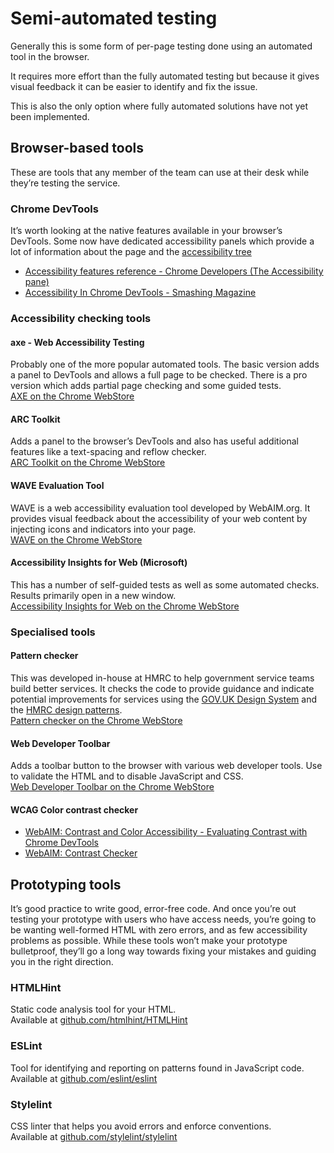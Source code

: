 # Semi-automated testing

Generally this is some form of per-page testing done using an automated tool in the browser.

It requires more effort than the fully automated testing but because it gives visual feedback it can be easier to identify and fix the issue.

This is also the only option where fully automated solutions have not yet been implemented.

## Browser-based tools

These are tools that any member of the team can use at their desk while they’re testing the service.

### Chrome DevTools

It’s worth looking at the native features available in your browser’s DevTools. Some now have dedicated accessibility panels which provide a lot of information about the page and the [accessibility tree](https://developers.google.com/web/fundamentals/accessibility/semantics-builtin/the-accessibility-tree)

- [Accessibility features reference - Chrome Developers (The Accessibility pane)](https://developer.chrome.com/docs/devtools/accessibility/reference/#pane)
- [Accessibility In Chrome DevTools - Smashing Magazine](https://www.smashingmagazine.com/2020/08/accessibility-chrome-devtools/)

### Accessibility checking tools

#### axe - Web Accessibility Testing

Probably one of the more popular automated tools. The basic version adds a panel to DevTools and allows a full page to be checked. There is a pro version which adds partial page checking and some guided tests.  
[AXE on the Chrome WebStore](https://chrome.google.com/webstore/detail/axe-web-accessibility-tes/lhdoppojpmngadmnindnejefpokejbdd)

#### ARC Toolkit

Adds a panel to the browser’s DevTools and also has useful additional features like a text-spacing and reflow checker.  
[ARC Toolkit on the Chrome WebStore](https://chrome.google.com/webstore/detail/arc-toolkit/chdkkkccnlfncngelccgbgfmjebmkmce)

#### WAVE Evaluation Tool

WAVE is a web accessibility evaluation tool developed by WebAIM.org. It provides visual feedback about the accessibility of your web content by injecting icons and indicators into your page.  
[WAVE on the Chrome WebStore](https://chrome.google.com/webstore/detail/wave-evaluation-tool/jbbplnpkjmmeebjpijfedlgcdilocofh)

#### Accessibility Insights for Web (Microsoft)

This has a number of self-guided tests as well as some automated checks. Results primarily open in a new window.  
[Accessibility Insights for Web on the Chrome WebStore](https://chrome.google.com/webstore/detail/accessibility-insights-fo/pbjjkligggfmakdaogkfomddhfmpjeni)

### Specialised tools

#### Pattern checker

This was developed in-house at HMRC to help government service teams build better services. It checks the code to provide guidance and indicate potential improvements for services using the [GOV.UK Design System](https://design-system.service.gov.uk/) and the [HMRC design patterns](https://design.tax.service.gov.uk/hmrc-design-patterns/).  
[Pattern checker on the Chrome WebStore](https://chrome.google.com/webstore/detail/pattern-checker/amjjliajblignodfdjalnfkekkeflkph?hl=en-GB&authuser=0)

#### Web Developer Toolbar
Adds a toolbar button to the browser with various web developer tools. Use to validate the HTML and to disable JavaScript and CSS.  
[Web Developer Toolbar on the Chrome WebStore](https://chrome.google.com/webstore/detail/web-developer/bfbameneiokkgbdmiekhjnmfkcnldhhm)

#### WCAG Color contrast checker

- [WebAIM: Contrast and Color Accessibility - Evaluating Contrast with Chrome DevTools](https://webaim.org/articles/contrast/devtools)
- [WebAIM: Contrast Checker](https://webaim.org/resources/contrastchecker/)

## Prototyping tools

It’s good practice to write good, error-free code. And once you’re out testing your prototype with users who have access needs, you’re going to be wanting well-formed HTML with zero errors, and as few accessibility problems as possible. While these tools won’t make your prototype bulletproof, they’ll go a long way towards fixing your mistakes and guiding you in the right direction.

### HTMLHint

Static code analysis tool for your HTML.  
Available at [github.com/htmlhint/HTMLHint](https://github.com/htmlhint/HTMLHint)

### ESLint

Tool for identifying and reporting on patterns found in JavaScript code.  
Available at [github.com/eslint/eslint](https://github.com/eslint/eslint)

### Stylelint

CSS linter that helps you avoid errors and enforce conventions.  
Available at [github.com/stylelint/stylelint](https://github.com/stylelint/stylelint)

